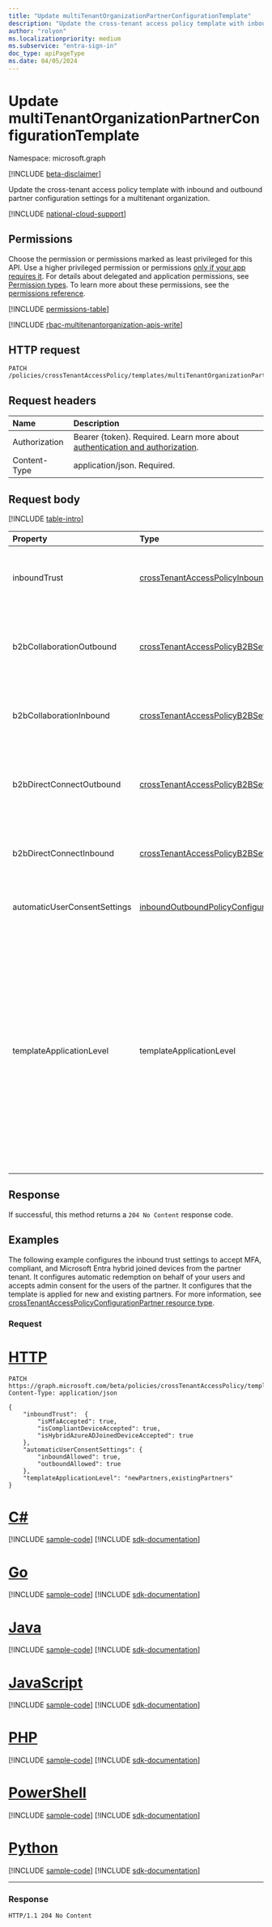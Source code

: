 ```yaml
---
title: "Update multiTenantOrganizationPartnerConfigurationTemplate"
description: "Update the cross-tenant access policy template with inbound and outbound partner configuration settings for a multitenant organization."
author: "rolyon"
ms.localizationpriority: medium
ms.subservice: "entra-sign-in"
doc_type: apiPageType
ms.date: 04/05/2024
---
```


# Update multiTenantOrganizationPartnerConfigurationTemplate
Namespace: microsoft.graph

[!INCLUDE [beta-disclaimer](../../includes/beta-disclaimer.md)]

Update the cross-tenant access policy template with inbound and outbound partner configuration settings for a multitenant organization.

[!INCLUDE [national-cloud-support](../../includes/global-only.md)]

## Permissions
Choose the permission or permissions marked as least privileged for this API. Use a higher privileged permission or permissions [only if your app requires it](/graph/permissions-overview#best-practices-for-using-microsoft-graph-permissions). For details about delegated and application permissions, see [Permission types](/graph/permissions-overview#permission-types). To learn more about these permissions, see the [permissions reference](/graph/permissions-reference).

<!-- { "blockType": "permissions", "name": "multitenantorganizationpartnerconfigurationtemplate_update" } -->
[!INCLUDE [permissions-table](../includes/permissions/multitenantorganizationpartnerconfigurationtemplate-update-permissions.md)]

[!INCLUDE [rbac-multitenantorganization-apis-write](../includes/rbac-for-apis/rbac-multitenantorganization-apis-write.md)]

## HTTP request

<!-- {
  "blockType": "ignored"
}
-->
``` http
PATCH /policies/crossTenantAccessPolicy/templates/multiTenantOrganizationPartnerConfiguration
```

## Request headers

|Name|Description|
|:---|:---|
|Authorization|Bearer {token}. Required. Learn more about [authentication and authorization](/graph/auth/auth-concepts).|
|Content-Type|application/json. Required.|

## Request body

[!INCLUDE [table-intro](../../includes/update-property-table-intro.md)]

|Property|Type|Description|
|:---|:---|:---|
|inboundTrust|[crossTenantAccessPolicyInboundTrust](../resources/crosstenantaccesspolicyinboundtrust.md)|Determines the partner-specific configuration for trusting other Conditional Access claims from external Microsoft Entra organizations. Optional.|
|b2bCollaborationOutbound|[crossTenantAccessPolicyB2BSetting](../resources/crosstenantaccesspolicyb2bsetting.md)|Defines your partner-specific configuration for users in your organization going outbound to access resources in another organization via Microsoft Entra B2B collaboration. Optional.|
|b2bCollaborationInbound|[crossTenantAccessPolicyB2BSetting](../resources/crosstenantaccesspolicyb2bsetting.md)|Defines your partner-specific configuration for users from other organizations accessing your resources via Microsoft Entra B2B collaboration. Optional.|
|b2bDirectConnectOutbound|[crossTenantAccessPolicyB2BSetting](../resources/crosstenantaccesspolicyb2bsetting.md)|Defines your partner-specific configuration for users in your organization going outbound to access resources in another organization via Microsoft Entra B2B direct connect. Optional.|
|b2bDirectConnectInbound|[crossTenantAccessPolicyB2BSetting](../resources/crosstenantaccesspolicyb2bsetting.md)|Defines your partner-specific configuration for users from other organizations accessing your resources via Microsoft Entra B2B direct connect. Optional.|
|automaticUserConsentSettings|[inboundOutboundPolicyConfiguration](../resources/inboundoutboundpolicyconfiguration.md)|Determines the partner-specific configuration for automatic user consent settings. Optional.|
|templateApplicationLevel|templateApplicationLevel|Specifies whether the template will be applied to partner configuration settings of certain tenants. The possible values are: `none`, `newPartners`, `existingPartners`, `unknownFutureValue`. You can also specify multiple values like `newPartners,existingPartners` (default). `none` indicates the template isn't applied to any new or existing partner tenants. `newPartners` indicates the template is applied to new partner tenants. `existingPartners` indicates the template is applied to existing partner tenants, those who already had partner-specific partner configurations in place. Optional.|


## Response

If successful, this method returns a `204 No Content` response code.

## Examples

The following example configures the inbound trust settings to accept MFA, compliant, and Microsoft Entra hybrid joined devices from the partner tenant. It configures automatic redemption on behalf of your users and accepts admin consent for the users of the partner. It configures that the template is applied for new and existing partners. For more information, see [crossTenantAccessPolicyConfigurationPartner resource type](../resources/crosstenantaccesspolicyconfigurationpartner.md).

### Request

# [HTTP](#tab/http)
<!-- {
  "blockType": "request",
  "name": "update_multitenantorganizationpartnerconfigurationtemplate"
}
-->
``` http
PATCH https://graph.microsoft.com/beta/policies/crossTenantAccessPolicy/templates/multiTenantOrganizationPartnerConfiguration
Content-Type: application/json

{
    "inboundTrust":  {
        "isMfaAccepted": true,
        "isCompliantDeviceAccepted": true,
        "isHybridAzureADJoinedDeviceAccepted": true
    },
    "automaticUserConsentSettings": {
        "inboundAllowed": true,
        "outboundAllowed": true
    },
    "templateApplicationLevel": "newPartners,existingPartners"
}

```

# [C#](#tab/csharp)
[!INCLUDE [sample-code](../includes/snippets/csharp/update-multitenantorganizationpartnerconfigurationtemplate-csharp-snippets.md)]
[!INCLUDE [sdk-documentation](../includes/snippets/snippets-sdk-documentation-link.md)]

# [Go](#tab/go)
[!INCLUDE [sample-code](../includes/snippets/go/update-multitenantorganizationpartnerconfigurationtemplate-go-snippets.md)]
[!INCLUDE [sdk-documentation](../includes/snippets/snippets-sdk-documentation-link.md)]

# [Java](#tab/java)
[!INCLUDE [sample-code](../includes/snippets/java/update-multitenantorganizationpartnerconfigurationtemplate-java-snippets.md)]
[!INCLUDE [sdk-documentation](../includes/snippets/snippets-sdk-documentation-link.md)]

# [JavaScript](#tab/javascript)
[!INCLUDE [sample-code](../includes/snippets/javascript/update-multitenantorganizationpartnerconfigurationtemplate-javascript-snippets.md)]
[!INCLUDE [sdk-documentation](../includes/snippets/snippets-sdk-documentation-link.md)]

# [PHP](#tab/php)
[!INCLUDE [sample-code](../includes/snippets/php/update-multitenantorganizationpartnerconfigurationtemplate-php-snippets.md)]
[!INCLUDE [sdk-documentation](../includes/snippets/snippets-sdk-documentation-link.md)]

# [PowerShell](#tab/powershell)
[!INCLUDE [sample-code](../includes/snippets/powershell/update-multitenantorganizationpartnerconfigurationtemplate-powershell-snippets.md)]
[!INCLUDE [sdk-documentation](../includes/snippets/snippets-sdk-documentation-link.md)]

# [Python](#tab/python)
[!INCLUDE [sample-code](../includes/snippets/python/update-multitenantorganizationpartnerconfigurationtemplate-python-snippets.md)]
[!INCLUDE [sdk-documentation](../includes/snippets/snippets-sdk-documentation-link.md)]

---

### Response

<!-- {
  "blockType": "response",
  "truncated": true
}
-->
``` http
HTTP/1.1 204 No Content
```
